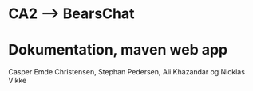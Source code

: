 # CA2 --> BearsChat

# Dokumentation, maven web app

Casper Emde Christensen, Stephan Pedersen, Ali Khazandar og Nicklas Vikke